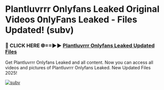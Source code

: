 # Plantluvrrr Onlyfans Leaked Original Videos 0nlyFans Leaked - Files Updated! (subv)

<h3>🔴 CLICK HERE 🌐==►► <a href="https://tinyurl.com/2wckxsce" rel="nofollow">Plantluvrrr Onlyfans Leaked Updated Files</a></h3>

Get Plantluvrrr Onlyfans Leaked and all content. Now you can access all videos and pictures of Plantluvrrr Onlyfans Leaked. New Updated Files 2025!

[![subv](https://i.imgur.com/AFduVYN.gif)](https://tinyurl.com/2wckxsce)
